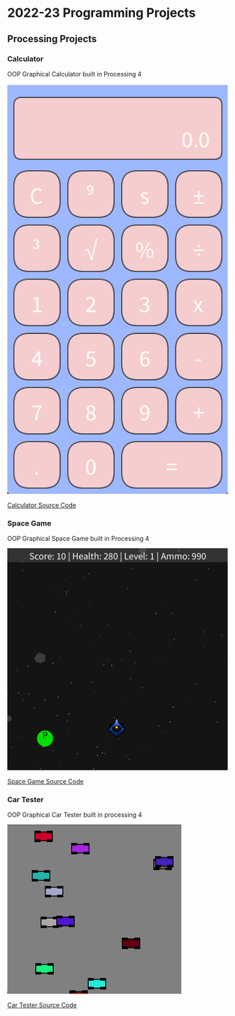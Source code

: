 # 2022-23 Programming Projects

## Processing Projects

### Calculator

OOP Graphical Calculator built in Processing 4

![Running Calculator](https://github.com/andrewhopkins9/programingportfolio/blob/main/images/calc.png)

[Calculator Source Code](https://github.com/andrewhopkins9/programingportfolio/tree/main/src/calc)

### Space Game

OOP Graphical Space Game built in Processing 4

![Running Game](https://github.com/andrewhopkins9/programingportfolio/blob/main/images/SpaceGame.png)

[Space Game Source Code](https://github.com/andrewhopkins9/programingportfolio/tree/main/src/SpaceGame)

### Car Tester

OOP Graphical Car Tester built in processing 4

![Running Game](https://github.com/andrewhopkins9/programingportfolio/blob/main/images/CarTester.png)

[Car Tester Source Code](https://github.com/andrewhopkins9/programingportfolio/tree/main/src/CarTester)
